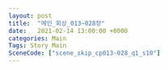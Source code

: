 ```yaml
---
layout: post
title:  "메인_회상_013~028장"
date:   2021-02-14 13:00:00 +0000
categories: Main
Tags: Story Main
SceneCode: ["scene_skip_cp013-028_q1_s10"]
---
```

